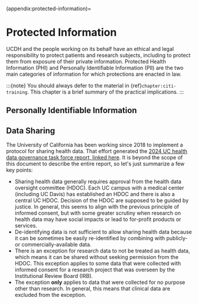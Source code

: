 (appendix:protected-information)=
# Protected Information
UCDH and the people working on its behalf have an ethical and legal responsibility to protect patients and research subjects, including to protect them from exposure of their private information. Protected Health Information (PHI) and Personally Identifiable Information (PII) are the two main categories of information for which protections are enacted in law.

:::{note}
You should always defer to the material in {ref}`chapter:citi-training`. This chapter is a brief summary of the practical implications.
:::

## Personally Identifiable Information


## Data Sharing
The University of California has been working since 2018 to implement a protocol for sharing health data. That effort generated the [2024 UC health data governance task force report, linked here](https://ucop.edu/uc-health/reports-resources/uchealth-data-governance-task-force-report_2024_final_06272024.pdf). It is beyond the scope of this document to describe the entire report, so let's just summarize a few key points:

- Sharing health data generally requires approval from the health data oversight committee (HDOC). Each UC campus with a medical center (including UC Davis) has established an HDOC and there is also a central UC HDOC. Decision of the HDOC are supposed to be guided by justice. In general, this seems to align with the previous principle of informed consent, but with some greater scrutiny when research on health data may have social impacts or lead to for-profit products or services.
- De-identifying data is not sufficient to allow sharing health data because it can be sometimes be easily re-identified by combining with publicly- or commercially-available data.
- There is an exception for research data to not be treated as health data, which means it can be shared without seeking permission from the HDOC. This exception applies to some data that were collected with informed consent for a research project that was overseen by the Institutional Review Board (IRB).
- The exception **only** applies to data that were collected for no purpose other than research. In general, this means that clinical data are excluded from the exception.